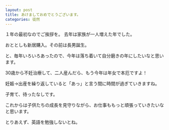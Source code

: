 ```yaml
---
layout: post
title: あけましておめでとうございます。
categories: 徒然
---
```


１年の最初なのでご挨拶を。
去年は家族が一人増えた年でした。

おととしも新居購入。その前は長男誕生。

と、毎年いろいろあったので、今年は落ち着いて自分磨きの年にしたいなと思います。

30歳から不妊治療して、二人産んだら、もう今年は年女で本厄ですよ！

妊娠→出産を繰り返していると「あっ」と言う間に時間が過ぎていきますね。

子育て、待ったなしです。

これからは子供たちの成長を見守りながら、お仕事ももっと頑張っていきたいなと思います。

とりあえず、英語を勉強しないとね。

